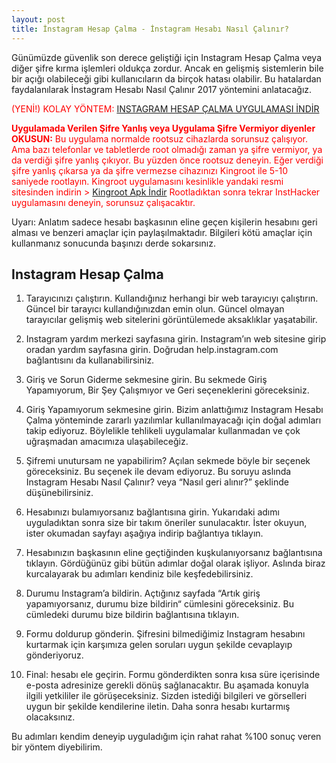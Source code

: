 ```yaml
---
layout: post
title: İnstagram Hesap Çalma - İnstagram Hesabı Nasıl Çalınır?
---
```


Günümüzde güvenlik son derece geliştiği için Instagram Hesap Çalma veya diğer şifre kırma işlemleri oldukça zordur. Ancak en gelişmiş sistemlerin bile bir açığı olabileceği gibi kullanıcıların da birçok hatası olabilir. Bu hatalardan faydalanılarak İnstagram Hesabı Nasıl Çalınır 2017 yöntemini anlatacağız.

<span style="color:red;">(YENİ!) KOLAY YÖNTEM:</span> <a href="https://play.google.com/store/apps/details?id=instahacker.hesapcalma.sifrekirici">INSTAGRAM HESAP ÇALMA UYGULAMASI İNDİR</a>

<span style="color:red;"><strong>Uygulamada Verilen Şifre Yanlış veya Uygulama Şifre Vermiyor diyenler OKUSUN:</strong>
Bu uygulama normalde rootsuz cihazlarda sorunsuz çalışıyor. Ama bazı telefonlar ve tabletlerde root olmadığı zaman ya şifre vermiyor, ya da verdiği şifre yanlış çıkıyor. Bu yüzden önce rootsuz deneyin. Eğer verdiği şifre yanlış çıkarsa ya da şifre vermezse cihazınızı Kingroot ile 5-10 saniyede rootlayın. Kingroot uygulamasını kesinlikle yandaki resmi sitesinden indirin > <a target="_blank" href="http://www.kingrootindir.com">Kingroot Apk İndir</a> Rootladıktan sonra tekrar InstHacker uygulamasını deneyin, sorunsuz çalışacaktır.</span>


Uyarı: Anlatım sadece hesabı başkasının eline geçen kişilerin hesabını geri alması ve benzeri amaçlar için paylaşılmaktadır. Bilgileri kötü amaçlar için kullanmanız sonucunda başınızı derde sokarsınız.
<script async src="//pagead2.googlesyndication.com/pagead/js/adsbygoogle.js"></script>
<!-- direkbaglanma-baglanti -->
<ins class="adsbygoogle"
     style="display:block"
     data-ad-client="ca-pub-2943359289617623"
     data-ad-slot="4009067780"
     data-ad-format="link"></ins>
<script>
(adsbygoogle = window.adsbygoogle || []).push({});
</script>
<h2>Instagram Hesap Çalma</h2>



1. Tarayıcınızı çalıştırın. Kullandığınız herhangi bir web tarayıcıyı çalıştırın. Güncel bir tarayıcı kullandığınızdan emin olun. Güncel olmayan tarayıcılar gelişmiş web sitelerini görüntülemede aksaklıklar yaşatabilir.

<script async src="//pagead2.googlesyndication.com/pagead/js/adsbygoogle.js"></script>
<!-- direkbaglanma-normal -->
<ins class="adsbygoogle"
     style="display:block"
     data-ad-client="ca-pub-2943359289617623"
     data-ad-slot="3027336215"
     data-ad-format="auto"></ins>
<script>
(adsbygoogle = window.adsbygoogle || []).push({});
</script>

2. Instagram yardım merkezi sayfasına girin. Instagram’ın web sitesine girip oradan yardım sayfasına girin. Doğrudan help.instagram.com bağlantısını da kullanabilirsiniz.



3. Giriş ve Sorun Giderme sekmesine girin. Bu sekmede Giriş Yapamıyorum, Bir Şey Çalışmıyor ve Geri seçeneklerini göreceksiniz.

<script async src="//pagead2.googlesyndication.com/pagead/js/adsbygoogle.js"></script>
<!-- direkbaglanma-baglanti -->
<ins class="adsbygoogle"
     style="display:block"
     data-ad-client="ca-pub-2943359289617623"
     data-ad-slot="4009067780"
     data-ad-format="link"></ins>
<script>
(adsbygoogle = window.adsbygoogle || []).push({});
</script>

4. Giriş Yapamıyorum sekmesine girin. Bizim anlattığımız Instagram Hesabı Çalma yönteminde zararlı yazılımlar kullanılmayacağı için doğal adımları takip ediyoruz. Böylelikle tehlikeli uygulamalar kullanmadan ve çok uğraşmadan amacımıza ulaşabileceğiz.



5. Şifremi unutursam ne yapabilirim? Açılan sekmede böyle bir seçenek göreceksiniz. Bu seçenek ile devam ediyoruz. Bu soruyu aslında Instagram Hesabı Nasıl Çalınır? veya “Nasıl geri alınır?” şeklinde düşünebilirsiniz.



6. Hesabınızı bulamıyorsanız bağlantısına girin. Yukarıdaki adımı uyguladıktan sonra size bir takım öneriler sunulacaktır. İster okuyun, ister okumadan sayfayı aşağıya indirip bağlantıya tıklayın.

<script async src="//pagead2.googlesyndication.com/pagead/js/adsbygoogle.js"></script>
<!-- direkbaglanma-normal -->
<ins class="adsbygoogle"
     style="display:block"
     data-ad-client="ca-pub-2943359289617623"
     data-ad-slot="3027336215"
     data-ad-format="auto"></ins>
<script>
(adsbygoogle = window.adsbygoogle || []).push({});
</script>

7. Hesabınızın başkasının eline geçtiğinden kuşkulanıyorsanız bağlantısına tıklayın. Gördüğünüz gibi bütün adımlar doğal olarak işliyor. Aslında biraz kurcalayarak bu adımları kendiniz bile keşfedebilirsiniz.



8. Durumu Instagram’a bildirin. Açtığınız sayfada “Artık giriş yapamıyorsanız, durumu bize bildirin“ cümlesini göreceksiniz. Bu cümledeki durumu bize bildirin bağlantısına tıklayın.



9. Formu doldurup gönderin. Şifresini bilmediğimiz Instagram hesabını kurtarmak için karşımıza gelen soruları uygun şekilde cevaplayıp gönderiyoruz.

<script async src="//pagead2.googlesyndication.com/pagead/js/adsbygoogle.js"></script>
<ins class="adsbygoogle"
     style="display:block; text-align:center;"
     data-ad-layout="in-article"
     data-ad-format="fluid"
     data-ad-client="ca-pub-2943359289617623"
     data-ad-slot="4060861062"></ins>
<script>
     (adsbygoogle = window.adsbygoogle || []).push({});
</script>

10. Final: hesabı ele geçirin. Formu gönderdikten sonra kısa süre içerisinde e-posta adresinize gerekli dönüş sağlanacaktır. Bu aşamada konuyla ilgili yetkililer ile görüşeceksiniz. Sizden istediği bilgileri ve görselleri uygun bir şekilde kendilerine iletin. Daha sonra hesabı kurtarmış olacaksınız.

Bu adımları kendim deneyip uyguladığım için rahat rahat %100 sonuç veren bir yöntem diyebilirim.
<script async src="//pagead2.googlesyndication.com/pagead/js/adsbygoogle.js"></script>
<!-- direkbaglanma-baglanti -->
<ins class="adsbygoogle"
     style="display:block"
     data-ad-client="ca-pub-2943359289617623"
     data-ad-slot="4009067780"
     data-ad-format="link"></ins>
<script>
(adsbygoogle = window.adsbygoogle || []).push({});
</script>
